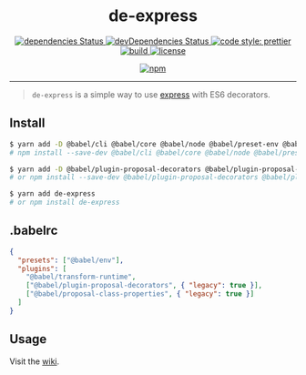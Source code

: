 <h1 align='center'>de-express</h1>

<p align='center'>
  <a href='https://david-dm.org/htdangkhoa/de-express'>
    <img src='https://david-dm.org/htdangkhoa/de-express/status.svg' alt='dependencies Status'/>
  </a>

  <a href='https://david-dm.org/htdangkhoa/de-express?type=dev'>
    <img src='https://david-dm.org/htdangkhoa/de-express/dev-status.svg' alt='devDependencies Status'/>
  </a>

  <a href='https://github.com/prettier/prettier'>
    <img src='https://img.shields.io/badge/code_style-prettier-ff69b4.svg' alt='code style: prettier'/>
  </a>

  <a href='https://github.com/htdangkhoa/de-express/actions'>
    <img src='https://github.com/htdangkhoa/de-express/workflows/build/badge.svg' alt='build'/>
  </a>

  <a href='https://github.com/htdangkhoa/de-express/blob/master/LICENSE'>
    <img src='https://img.shields.io/github/license/htdangkhoa/de-express' alt='license'/>
  </a>
</p>

<p align='center'>
  <a href='https://www.npmjs.com/package/de-express'>
    <img src='https://nodei.co/npm/de-express.svg' alt='npm' />
  </a>
</p>

---

> `de-express` is a simple way to use [express](http://expressjs.com/) with ES6 decorators.

## Install

```bash
$ yarn add -D @babel/cli @babel/core @babel/node @babel/preset-env @babel/plugin-transform-runtime
# npm install --save-dev @babel/cli @babel/core @babel/node @babel/preset-env @babel/plugin-transform-runtime

$ yarn add -D @babel/plugin-proposal-decorators @babel/plugin-proposal-class-properties
# or npm install --save-dev @babel/plugin-proposal-decorators @babel/plugin-proposal-class-properties

$ yarn add de-express
# or npm install de-express
```

## .babelrc

```json
{
  "presets": ["@babel/env"],
  "plugins": [
    "@babel/transform-runtime",
    ["@babel/plugin-proposal-decorators", { "legacy": true }],
    ["@babel/proposal-class-properties", { "legacy": true }]
  ]
}
```

## Usage

Visit the [wiki](https://github.com/htdangkhoa/de-express/wiki).
